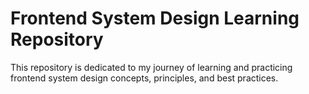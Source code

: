 # Frontend System Design Learning Repository

This repository is dedicated to my journey of learning and practicing frontend system design concepts, principles, and best practices.
